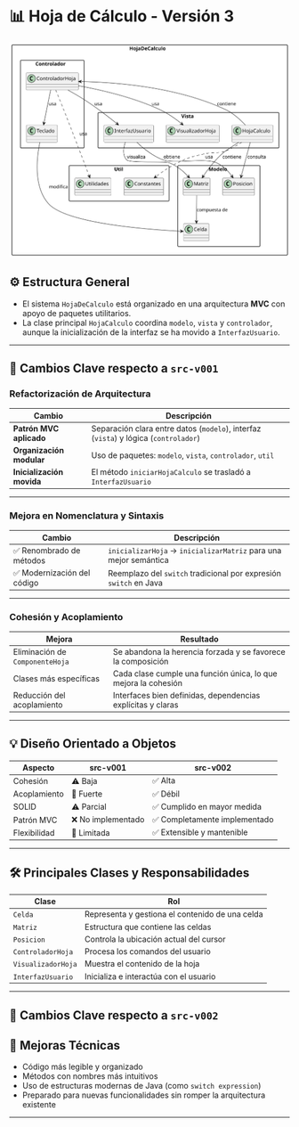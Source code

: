 
# 📊 Hoja de Cálculo - Versión 3

<div align="center">
  <img src="/images/modelosUML/DiagramaClasesSrc2.svg" alt="Diagrama de Clases">
</div>

## ⚙️ Estructura General

- El sistema `HojaDeCalculo` está organizado en una arquitectura **MVC** con apoyo de paquetes utilitarios.
- La clase principal `HojaCalculo` coordina `modelo`, `vista` y `controlador`, aunque la inicialización de la interfaz se ha movido a `InterfazUsuario`.

---

## 🔄 Cambios Clave respecto a `src-v001`

###  Refactorización de Arquitectura

| Cambio | Descripción |
|--------|-------------|
| **Patrón MVC aplicado** | Separación clara entre datos (`modelo`), interfaz (`vista`) y lógica (`controlador`) |
| **Organización modular** | Uso de paquetes: `modelo`, `vista`, `controlador`, `util` |
| **Inicialización movida** | El método `iniciarHojaCalculo` se trasladó a `InterfazUsuario` |

---

###  Mejora en Nomenclatura y Sintaxis

| Cambio | Descripción |
|--------|-------------|
| ✅ Renombrado de métodos | `inicializarHoja` → `inicializarMatriz` para una mejor semántica |
| ✅ Modernización del código | Reemplazo del `switch` tradicional por expresión `switch` en Java |

---

###  Cohesión y Acoplamiento

| Mejora | Resultado |
|--------|----------|
| Eliminación de `ComponenteHoja` | Se abandona la herencia forzada y se favorece la composición |
| Clases más específicas | Cada clase cumple una función única, lo que mejora la cohesión |
| Reducción del acoplamiento | Interfaces bien definidas, dependencias explícitas y claras |

---

## 💡 Diseño Orientado a Objetos

| Aspecto | src-v001 | src-v002 |
|--------|----------|----------|
| Cohesión | ⚠️ Baja | ✅ Alta |
| Acoplamiento | 🔴 Fuerte | ✅ Débil |
| SOLID | ⚠️ Parcial | ✅ Cumplido en mayor medida |
| Patrón MVC | ❌ No implementado | ✅ Completamente implementado |
| Flexibilidad | 🔴 Limitada | ✅ Extensible y mantenible |

---

## 🛠️ Principales Clases y Responsabilidades

| Clase | Rol |
|-------|-----|
| `Celda` | Representa y gestiona el contenido de una celda |
| `Matriz` | Estructura que contiene las celdas |
| `Posicion` | Controla la ubicación actual del cursor |
| `ControladorHoja` | Procesa los comandos del usuario |
| `VisualizadorHoja` | Muestra el contenido de la hoja |
| `InterfazUsuario` | Inicializa e interactúa con el usuario |

---
## 🔄 Cambios Clave respecto a `src-v002`
## 📌 Mejoras Técnicas

-  Código más legible y organizado
-  Métodos con nombres más intuitivos
-  Uso de estructuras modernas de Java (como `switch expression`)
-  Preparado para nuevas funcionalidades sin romper la arquitectura existente

---




